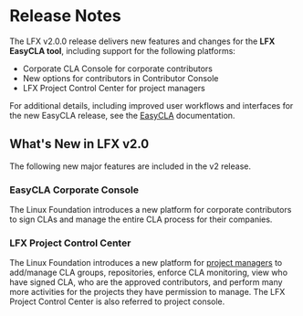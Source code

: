 # Release Notes

The LFX v2.0.0 release delivers new features and changes for the **LFX** **EasyCLA tool**, including support for the following platforms:

* Corporate CLA Console for corporate contributors
* New options for contributors in Contributor Console
* LFX Project Control Center for project managers

For additional details, including improved user workflows and interfaces for the new EasyCLA release, see the [EasyCLA](easycla/) documentation.

## What's New in LFX v2.0

The following new major features are included in the v2 release.

### EasyCLA Corporate Console

The Linux Foundation introduces a new platform for corporate contributors to sign CLAs and manage the entire CLA process for their companies.

### LFX Project Control Center

The Linux Foundation introduces a new platform for [project managers](easycla/project-managers/) to add/manage CLA groups, repositories, enforce CLA monitoring, view who have signed CLA, who are the approved contributors, and perform many more activities for the projects they have permission to manage. The LFX Project Control Center is also referred to project console.

